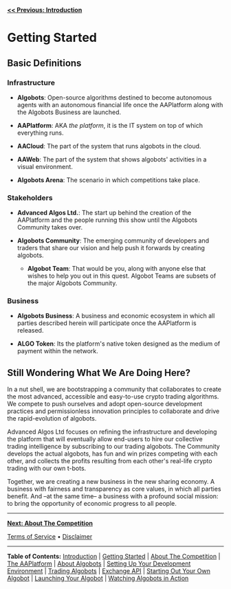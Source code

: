 **[<< Previous: Introduction](./README.md)**

# Getting Started

## Basic Definitions

### Infrastructure

* **Algobots**: Open-source algorithms destined to become autonomous agents with an autonomous financial life once the AAPlatform along with the Algobots Business are launched.

* **AAPlatform**: AKA _the platform_, it is the IT system on top of which everything runs.

* **AACloud**: The part of the system that runs algobots in the cloud.

* **AAWeb**: The part of the system that shows algobots' activities in a visual environment.

* **Algobots Arena**: The scenario in which competitions take place.

### Stakeholders

* **Advanced Algos Ltd.**: The start up behind the creation of the AAPlatform and the people running this show until the Algobots Community takes over.

* **Algobots Community**: The emerging community of developers and traders that share our vision and help push it forwards by creating algobots.

  * **Algobot Team**: That would be you, along with anyone else that wishes to help you out in this quest. Algobot Teams are subsets of the major Algobots Community.

### Business

* **Algobots Business**: A business and economic ecosystem in which all parties described herein will participate once the AAPlatform is released.

* **ALGO Token**: Its the platform's native token designed as the medium of payment within the network.

## Still Wondering What We Are Doing Here?

In a nut shell, we are bootstrapping a community that collaborates to create the most advanced, accessible and easy-to-use crypto trading algorithms. We compete to push ourselves and adopt open-source development practices and permissionless innovation principles to collaborate and drive the rapid-evolution of algobots.

Advanced Algos Ltd focuses on refining the infrastructure and developing the platform that will eventually allow end-users to hire our collective trading intelligence by subscribing to our trading algobots. The Community develops the actual algobots, has fun and win prizes competing with each other, and collects the profits resulting from each other's real-life crypto trading with our own t-bots.

Together, we are creating a new business in the new sharing economy. A business with fairness and transparency as core values, in which all parties benefit. And –at the same time– a business with a profound social mission: to bring the opportunity of economic progress to all people.

<hr />

**[Next: About The Competition](./TheCompetition.md)**

[Terms of Service](./Terms.md)  &bull;  [Disclaimer](./Disclaimer.md)

<hr />

**Table of Contents:** [Introduction](./README.md) | [Getting Started](./GettingStarted.md) | [About The Competition](./TheCompetition.md) | [The AAPlatform](./AAPlatform.md) | [About Algobots](./Algobots.md) | [Setting Up Your Development Environment](./developing/0-Setup.md) | [Trading Algobots](./developing/1-TradingAlgobots.md) | [Exchange API](./developing/1b-Exchange-API.md) | [Starting Out Your Own Algobot](./developing/2-YourOwnAlgobot.md) | [Launching Your Algobot](./developing/3-LaunchingYourAlgobot.md) | [Watching Algobots in Action](./Algobots-in-action.md)
